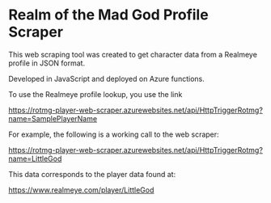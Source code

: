 # Realm of the Mad God Profile Scraper

This web scraping tool was created to get character data from a Realmeye profile in JSON format.

Developed in JavaScript and deployed on Azure functions.

To use the Realmeye profile lookup, you use the link

<https://rotmg-player-web-scraper.azurewebsites.net/api/HttpTriggerRotmg?name=SamplePlayerName>

For example, the following is a working call to the web scraper:

<https://rotmg-player-web-scraper.azurewebsites.net/api/HttpTriggerRotmg?name=LittleGod>

This data corresponds to the player data found at:

<https://www.realmeye.com/player/LittleGod>
